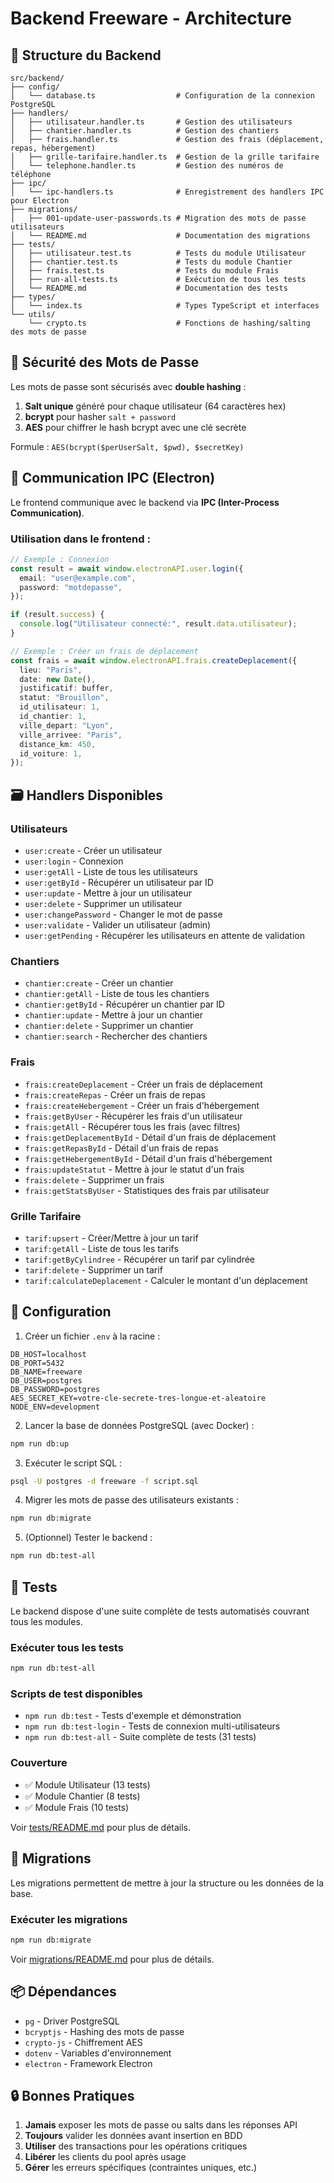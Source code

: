 # Backend Freeware - Architecture

## 📁 Structure du Backend

```
src/backend/
├── config/
│   └── database.ts                  # Configuration de la connexion PostgreSQL
├── handlers/
│   ├── utilisateur.handler.ts       # Gestion des utilisateurs
│   ├── chantier.handler.ts          # Gestion des chantiers
│   ├── frais.handler.ts             # Gestion des frais (déplacement, repas, hébergement)
│   ├── grille-tarifaire.handler.ts  # Gestion de la grille tarifaire
│   └── telephone.handler.ts         # Gestion des numéros de téléphone
├── ipc/
│   └── ipc-handlers.ts              # Enregistrement des handlers IPC pour Electron
├── migrations/
│   ├── 001-update-user-passwords.ts # Migration des mots de passe utilisateurs
│   └── README.md                    # Documentation des migrations
├── tests/
│   ├── utilisateur.test.ts          # Tests du module Utilisateur
│   ├── chantier.test.ts             # Tests du module Chantier
│   ├── frais.test.ts                # Tests du module Frais
│   ├── run-all-tests.ts             # Exécution de tous les tests
│   └── README.md                    # Documentation des tests
├── types/
│   └── index.ts                     # Types TypeScript et interfaces
└── utils/
    └── crypto.ts                    # Fonctions de hashing/salting des mots de passe
```

## 🔐 Sécurité des Mots de Passe

Les mots de passe sont sécurisés avec **double hashing** :

1. **Salt unique** généré pour chaque utilisateur (64 caractères hex)
2. **bcrypt** pour hasher `salt + password`
3. **AES** pour chiffrer le hash bcrypt avec une clé secrète

Formule : `AES(bcrypt($perUserSalt, $pwd), $secretKey)`

## 📡 Communication IPC (Electron)

Le frontend communique avec le backend via **IPC (Inter-Process Communication)**.

### Utilisation dans le frontend :

```typescript
// Exemple : Connexion
const result = await window.electronAPI.user.login({
  email: "user@example.com",
  password: "motdepasse",
});

if (result.success) {
  console.log("Utilisateur connecté:", result.data.utilisateur);
}

// Exemple : Créer un frais de déplacement
const frais = await window.electronAPI.frais.createDeplacement({
  lieu: "Paris",
  date: new Date(),
  justificatif: buffer,
  statut: "Brouillon",
  id_utilisateur: 1,
  id_chantier: 1,
  ville_depart: "Lyon",
  ville_arrivee: "Paris",
  distance_km: 450,
  id_voiture: 1,
});
```

## 🗃️ Handlers Disponibles

### Utilisateurs

- `user:create` - Créer un utilisateur
- `user:login` - Connexion
- `user:getAll` - Liste de tous les utilisateurs
- `user:getById` - Récupérer un utilisateur par ID
- `user:update` - Mettre à jour un utilisateur
- `user:delete` - Supprimer un utilisateur
- `user:changePassword` - Changer le mot de passe
- `user:validate` - Valider un utilisateur (admin)
- `user:getPending` - Récupérer les utilisateurs en attente de validation

### Chantiers

- `chantier:create` - Créer un chantier
- `chantier:getAll` - Liste de tous les chantiers
- `chantier:getById` - Récupérer un chantier par ID
- `chantier:update` - Mettre à jour un chantier
- `chantier:delete` - Supprimer un chantier
- `chantier:search` - Rechercher des chantiers

### Frais

- `frais:createDeplacement` - Créer un frais de déplacement
- `frais:createRepas` - Créer un frais de repas
- `frais:createHebergement` - Créer un frais d'hébergement
- `frais:getByUser` - Récupérer les frais d'un utilisateur
- `frais:getAll` - Récupérer tous les frais (avec filtres)
- `frais:getDeplacementById` - Détail d'un frais de déplacement
- `frais:getRepasById` - Détail d'un frais de repas
- `frais:getHebergementById` - Détail d'un frais d'hébergement
- `frais:updateStatut` - Mettre à jour le statut d'un frais
- `frais:delete` - Supprimer un frais
- `frais:getStatsByUser` - Statistiques des frais par utilisateur

### Grille Tarifaire

- `tarif:upsert` - Créer/Mettre à jour un tarif
- `tarif:getAll` - Liste de tous les tarifs
- `tarif:getByCylindree` - Récupérer un tarif par cylindrée
- `tarif:delete` - Supprimer un tarif
- `tarif:calculateDeplacement` - Calculer le montant d'un déplacement

## 🚀 Configuration

1. Créer un fichier `.env` à la racine :

```env
DB_HOST=localhost
DB_PORT=5432
DB_NAME=freeware
DB_USER=postgres
DB_PASSWORD=postgres
AES_SECRET_KEY=votre-cle-secrete-tres-longue-et-aleatoire
NODE_ENV=development
```

2. Lancer la base de données PostgreSQL (avec Docker) :

```bash
npm run db:up
```

3. Exécuter le script SQL :

```bash
psql -U postgres -d freeware -f script.sql
```

4. Migrer les mots de passe des utilisateurs existants :

```bash
npm run db:migrate
```

5. (Optionnel) Tester le backend :

```bash
npm run db:test-all
```

## 🧪 Tests

Le backend dispose d'une suite complète de tests automatisés couvrant tous les modules.

### Exécuter tous les tests

```bash
npm run db:test-all
```

### Scripts de test disponibles

- `npm run db:test` - Tests d'exemple et démonstration
- `npm run db:test-login` - Tests de connexion multi-utilisateurs
- `npm run db:test-all` - Suite complète de tests (31 tests)

### Couverture

- ✅ Module Utilisateur (13 tests)
- ✅ Module Chantier (8 tests)
- ✅ Module Frais (10 tests)

Voir [tests/README.md](./tests/README.md) pour plus de détails.

## 🔄 Migrations

Les migrations permettent de mettre à jour la structure ou les données de la base.

### Exécuter les migrations

```bash
npm run db:migrate
```

Voir [migrations/README.md](./migrations/README.md) pour plus de détails.

## 📦 Dépendances

- `pg` - Driver PostgreSQL
- `bcryptjs` - Hashing des mots de passe
- `crypto-js` - Chiffrement AES
- `dotenv` - Variables d'environnement
- `electron` - Framework Electron

## 🔒 Bonnes Pratiques

1. **Jamais** exposer les mots de passe ou salts dans les réponses API
2. **Toujours** valider les données avant insertion en BDD
3. **Utiliser** des transactions pour les opérations critiques
4. **Libérer** les clients du pool après usage
5. **Gérer** les erreurs spécifiques (contraintes uniques, etc.)
